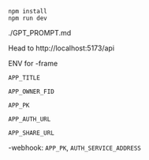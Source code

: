 ```
npm install
npm run dev
```

./GPT_PROMPT.md

Head to http://localhost:5173/api

ENV for
-frame

`APP_TITLE`

`APP_OWNER_FID`

`APP_PK`

`APP_AUTH_URL`

`APP_SHARE_URL`

-webhook: `APP_PK`, `AUTH_SERVICE_ADDRESS`
